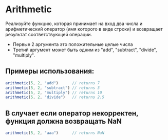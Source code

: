 # Arithmetic

Реализуйте функцию, которая принимает на вход два числа и арифметический оператор (имя которого в виде строки) и возвращает результат соответствующей операции.
- Первые 2 аргумента это положительные целые числа
- Третий аргумент может быть одним из "add", "subtract", "divide", "multiply".

## Примеры использования:

```javascript
arithmetic(5, 2, "add")      // returns 7
arithmetic(5, 2, "subtract") // returns 3
arithmetic(5, 2, "multiply") // returns 10
arithmetic(5, 2, "divide")   // returns 2.5
```
## В случает если оператор некорректен, функция должна возвращать NaN

```javascript
arithmetic(5, 2, "aaa")      // returns NaN
